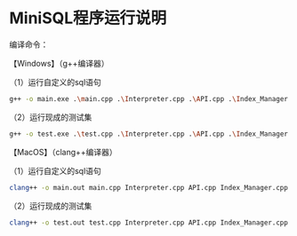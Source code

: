 # MiniSQL程序运行说明

编译命令：

【Windows】（g++编译器）

（1）运行自定义的sql语句

```bash
g++ -o main.exe .\main.cpp .\Interpreter.cpp .\API.cpp .\Index_Manager.cpp .\Record_Manager.cpp .\catalog_manager.cpp .\Buffer_Manager.cpp .\SingleAttribute.cpp .\Condition.cpp
```

（2）运行现成的测试集

```bash
g++ -o test.exe .\test.cpp .\Interpreter.cpp .\API.cpp .\Index_Manager.cpp .\Record_Manager.cpp .\catalog_manager.cpp .\Buffer_Manager.cpp .\SingleAttribute.cpp .\Condition.cpp
```



【MacOS】（clang++编译器）

（1）运行自定义的sql语句

```bash
clang++ -o main.out main.cpp Interpreter.cpp API.cpp Index_Manager.cpp Record_Manager.cpp catalog_manager.cpp Buffer_Manager.cpp SingleAttribute.cpp Condition.cpp
```

（2）运行现成的测试集

```bash
clang++ -o test.out test.cpp Interpreter.cpp API.cpp Index_Manager.cpp Record_Manager.cpp catalog_manager.cpp Buffer_Manager.cpp SingleAttribute.cpp Condition.cpp
```

